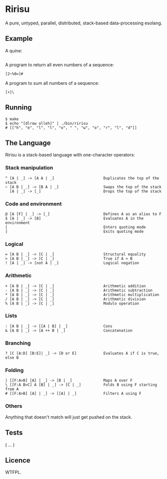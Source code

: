 Ririsu
======

A pure, untyped, parallel, distributed, stack-based data-processing esolang.


## Example

A quine:

```text

```

A program to return all even numbers of a sequence:

    [2~%0=]#
    
A program to sum all numbers of a sequence:

    [+]\


## Running

    $ make
    $ echo "[dlrow olleh]" | ./bin/ririsu
    # [["h", "e", "l", "l", "o", " ", "w", "o", "r", "l", "d"]]


## The Language

Ririsu is a stack-based language with one-character operators:

### Stack manipulation

    ^ [A | _] -> [A A | _]                      Duplicates the top of the stack
    ~ [A B | _] -> [B A | _]                    Swaps the top of the stack
      [A | _] -> [_]                            Drops the top of the stack
                      
### Code and environment                      
                      
    @ [A [F] | _] -> [_]                        Defines A as an alias to F
    $ [A | _] -> [B]                            Evaluates A in the environment
    [                                           Enters quoting mode
    ]                                           Exits quoting mode

### Logical
                                                
    = [A B | _] -> [C | _]                      Structural equality
    > [A B | _] -> [C | _]                      True if A > B
    ! [A | _] -> [not A | _]                    Logical negation

### Arithmetic
                                                
    + [A B | _] -> [C | _]                      Arithmetic addition
    - [A B | _] -> [C | _]                      Arithmetic subtraction
    * [A B | _] -> [C | _]                      Arithmetic multiplication
    / [A B | _] -> [C | _]                      Arithmetic division
    % [A B | _] -> [C | _]                      Modulo operation

### Lists
                                                
    : [A B | _] -> [[A | B] | _]                Cons
    & [A B | _] -> [A ++ B | _]                 Concatenation

### Branching

    ? [C [A:D] [B:E]| _] -> [D or E]            Evaluates A if C is true, else B

### Folding
    
    | [[F:A>B] [A] | _] -> [B | _]              Maps A over F
    \ [[F:A B>C] A [B] | _] -> [C | _]          Folds B using F starting from A
    # [[F:A>B] [A] | _] -> [[A] | _]            Filters A using F

### Others

Anything that doesn't match will just get pushed on the stack.


## Tests

( ... )


## Licence

WTFPL.
